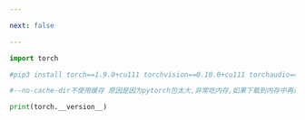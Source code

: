 ```yaml
---

next: false

---
```




<BlogInfo id="8" title="1.pytorch安装" author="白日梦想猿" pv=0 read_times=0 pre_cost_time="0分13秒" category="人工智能" tag_list="['人工智能']" create_time="2021.07.14 15:16:03" update_time="2022.11.27 23:08:55" />

```python
import torch

#pip3 install torch==1.9.0+cu111 torchvision==0.10.0+cu111 torchaudio===0.9.0 -f https://download.pytorch.org/whl/torch_stable.html --no-cache-dir

#--no-cache-dir不使用缓存 原因是因为pytorch包太大,非常吃内存,如果下载到内存中再进行安装时,可能会出现内存溢出,报出MemoryError的错误

print(torch.__version__)
```



<ActionBox />
